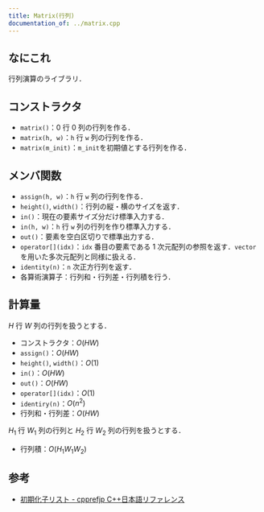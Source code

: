 ```yaml
---
title: Matrix(行列)
documentation_of: ../matrix.cpp
---
```


## なにこれ
行列演算のライブラリ．

## コンストラクタ
- `matrix()`：$0$ 行 $0$ 列の行列を作る．
- `matrix(h, w)`：`h` 行 `w` 列の行列を作る．
- `matrix(m_init)`：`m_init`を初期値とする行列を作る．

## メンバ関数
- `assign(h, w)`：`h` 行 `w` 列の行列を作る．
- `height()`, `width()`：行列の縦・横のサイズを返す．
- `in()`：現在の要素サイズ分だけ標準入力する．
- `in(h, w)`：`h` 行 `w` 列の行列を作り標準入力する．
- `out()`：要素を空白区切りで標準出力する．
- `operator[](idx)`：`idx` 番目の要素である $1$ 次元配列の参照を返す．`vector` を用いた多次元配列と同様に扱える．
- `identity(n)`：`n` 次正方行列を返す．
- 各算術演算子：行列和・行列差・行列積を行う．

## 計算量
$H$ 行 $W$ 列の行列を扱うとする．
- コンストラクタ：$O(HW)$
- `assign()`：$O(HW)$
- `height()`, `width()`：$O(1)$
- `in()`：$O(HW)$
- `out()`：$O(HW)$
- `operator[](idx)`：$O(1)$
- `identiry(n)`：$O(n^2)$
- 行列和・行列差：$O(HW)$

$H_1$ 行 $W_1$ 列の行列と $H_2$ 行 $W_2$ 列の行列を扱うとする．
- 行列積：$O(H_1W_1W_2)$

## 参考
- [初期化子リスト - cpprefjp C++日本語リファレンス](https://cpprefjp.github.io/lang/cpp11/initializer_lists.html)
